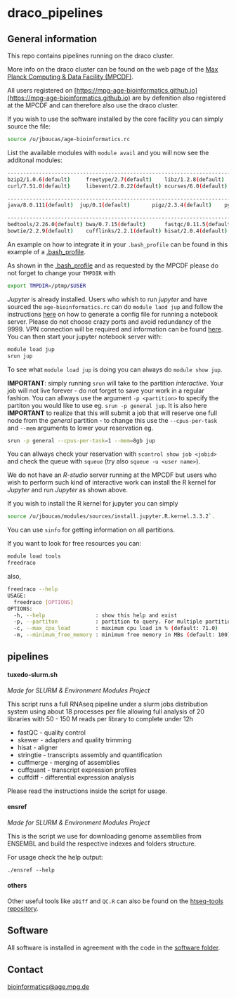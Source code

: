 # draco_pipelines

## General information

This repo contains pipelines running on the draco cluster.

More info on the draco cluster can be found on the web page of the [Max Planck Computing & Data Facility (MPCDF)](http://www.mpcdf.mpg.de/services/computing/draco).

All users registered on [https://mpg-age-bioinformatics.github.io](https://mpg-age-bioinformatics.github.io) are by defenition also registered at the MPCDF and can therefore also use the draco cluster.

If you wish to use the software installed by the core facility you can simply source the file:

```bash
source /u/jboucas/age-bioinformatics.rc
```

List the available modules with `module avail` and you will now see the additonal modules:

```bash
----------------------------------------------------------------------------------- /u/jboucas/modules/modulefiles/libs ------------------------------------------------------------------------------------
bzip2/1.0.6(default)     freetype/2.7(default)    libz/1.2.8(default)      openblas/0.2.19(default) pcre/8.39(default)
curl/7.51.0(default)     libevent/2.0.22(default) ncurses/6.0(default)     openssl/1.1.0c(default)  xz/5.2.2(default)

---------------------------------------------------------------------------------- /u/jboucas/modules/modulefiles/general ----------------------------------------------------------------------------------
java/8.0.111(default)  jup/0.1(default)       pigz/2.3.4(default)    python/2.7.12(default) rlang/3.3.2(default)   tmux/2.3(default)      tools/0.1(default)

------------------------------------------------------------------------------ /u/jboucas/modules/modulefiles/bioinformatics -------------------------------------------------------------------------------
bedtools/2.26.0(default) bwa/0.7.15(default)      fastqc/0.11.5(default)   samtools/1.3.1(default)  star/2.5.2b(default)     tophat/2.1.1(default)
bowtie/2.2.9(default)    cufflinks/2.2.1(default) hisat/2.0.4(default)     skewer/0.2.2(default)    stringtie/1.3.0(default)
```

An example on how to integrate it in your `.bash_profile` can be found in this example of a [.bash_profile](software/bash_profile).

As shown in the [.bash_profile](software/bash_profile) and as requested by the MPCDF please do not forget to change your `TMPDIR` with 
```bash
export TMPDIR=/ptmp/$USER
```

*Jupyter* is already installed. Users who whish to run *jupyter* and have sourced the `age-bioinformatics.rc` can do `module laod jup` and follow the instructions [here](http://jupyter-notebook.readthedocs.io/en/latest/public_server.html)  on how to generate a config file for running a notebook server. Please do not choose crazy ports and avoid redundancy of the 9999. VPN connection will be required and information can be found [here](https://www.mpcdf.mpg.de/services/network/vpn). You can then start your jupyter notebook server with:

```bash
module load jup
srun jup
```
To see what `module load jup` is doing you can always do `module show jup`.

**IMPORTANT**: simply running `srun` will take to the partition *interactive*. Your job will not live forever - do not forget to save your work in a regular fashion. You can allways use the argument `-p <partition>` to specify the partiton you would like to use eg. `srun -p general jup`. It is also here **IMPORTANT** to realize that this will submit a job that will reserve one full node from the *general*  partition - to change this use the `--cpus-per-task` and `--mem` arguments to lower your reservation eg. 
```bash
srun -p general --cpus-per-task=1 --mem=8gb jup
```
You can allways check your reservation with `scontrol show job <jobid>` and check the queue with `squeue` (try also `squeue -u <user name>`).

We do not have an *R-studio* server running at the MPCDF but users who wish to perform such kind of interactive work can install the R kernel for *Jupyter* and run *Jupyter* as shown above.

If you wish to install the R kernel for jupyter you can simply 
```bash
source /u/jboucas/modules/sources/install.jupyter.R.kernel.3.3.2`.
```
You can use `sinfo` for getting information on all partitions.

If you want to look for free resources you can:

```bash
module load tools
freedraco
```
also,

```bash
freedraco --help
USAGE:
  freedraco [OPTIONS]
OPTIONS:
  -h, --help                : show this help and exist
  -p, --partiton            : partition to query. For multiple partitions use eg. '(general|viz)'.
  -c, --max_cpu_load        : maximum cpu load in % (default: 71.0)
  -m, --minimum_free_memory : minimum free memory in MBs (default: 100)
```

## pipelines

#### tuxedo-slurm.sh

*Made for SLURM & Environment Modules Project*

This script runs a full RNAseq pipeline under a slurm jobs distribution system 
using about 18 processes per file allowing full analysis of 20 libraries with 
50 - 150 M reads per library to complete under 12h 

* fastQC - quality control 
* skewer - adapters and quality trimming 
* hisat - aligner 
* stringtie - transcripts assembly and quantification 
* cuffmerge - merging of assemblies 
* cuffquant - transcript expression profiles 
* cuffdiff - differential expression analysis 

Please read the instructions inside the script for usage.

#### ensref

*Made for SLURM & Environment Modules Project*

This is the script we use for downloading genome assemblies from ENSEMBL and 
build the respective indexes and folders structure. 
 
For usage check the help output: 
```
./ensref --help
```

#### others

Other useful tools like `aDiff` and `QC.R` can also be found on the [htseq-tools repository](https://github.com/mpg-age-bioinformatics/htseq-tools).

## Software

All software is installed in agreement with the code in the [software folder](software).



## Contact

bioinformatics@age.mpg.de

